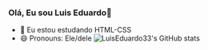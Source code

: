 ### Olá, Eu sou Luis Eduardo👋

- 🌱 Eu estou estudando HTML-CSS
- 😄 Pronouns: Ele/dele
![LuisEduardo33's GitHub stats](https://github-readme-stats.vercel.app/api?username=LuisEduardo33&show_icons=true&theme=radical)
